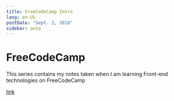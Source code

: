 ```yaml
---
title: FreeCodeCamp Intro
lang: en-US
postDate: "Sept. 2, 2018"
sidebar: auto
---
```


# FreeCodeCamp
This series contains my notes taken when I am learning Front-end technologies on FreeCodeCamp

[link](/1-BasicJavaScript.md)
